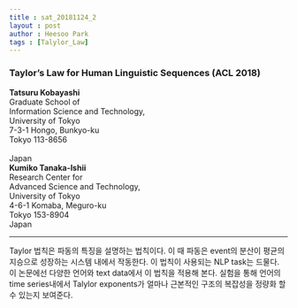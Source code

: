 ```yaml
---
title : sat_20181124_2
layout : post
author : Heesoo Park
tags : [Talylor_Law]
---
```


<h3>Taylor’s Law for Human Linguistic Sequences (ACL 2018)</h3>


<p>
<b>Tatsuru Kobayashi</b><br/>
Graduate School of<br/>
Information Science and Technology,<Br/>
University of Tokyo<br/>
7-3-1 Hongo, Bunkyo-ku<br/>
Tokyo 113-8656<br/><br/>
Japan<br/>
<b>Kumiko Tanaka-Ishii</b><br/>
Research Center for<br/>
Advanced Science and Technology,<br/>
University of Tokyo<br/>
4-6-1 Komaba, Meguro-ku<br/>
Tokyo 153-8904<br/>
Japan<br/>








</p>

<hr />
<p>
Taylor 법칙은 파동의 특징을 설명하는 법칙이다. 이 때 파동은 event의 분산이 평균의 지승으로 성장하는 시스템 내에서 작동한다. 이 법칙이 사용되는 NLP task는 드물다. 이 논문에선 다양한 언어와 text data에서 이 법칙을 적용해 본다. 실험을 통해 언어의 time series내에서 Talylor exponents가 얼마나 근본적인 구조의 복잡성을 정량화 할 수 있는지 보여준다.
</p>
